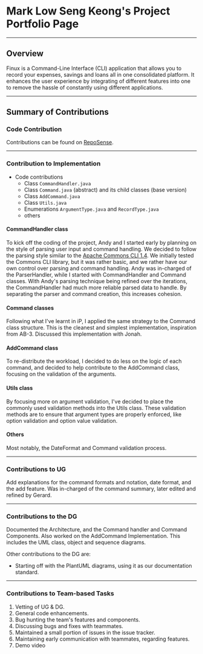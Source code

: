 # Mark Low Seng Keong's Project Portfolio Page

---

## Overview
Finux is a Command-Line Interface (CLI) application that allows you to record your expenses, savings and loans all in one consolidated platform.
It enhances the user experience by integrating of different features into one to remove the hassle of constantly using different applications.

---

## Summary of Contributions

### Code Contribution

Contributions can be found on [RepoSense](https://nus-cs2113-ay2021s2.github.io/tp-dashboard/?search=&sort=groupTitle&sortWithin=title&since=&timeframe=commit&mergegroup=&groupSelect=groupByRepos&breakdown=false&tabOpen=true&tabType=authorship&tabAuthor=marklowsk&tabRepo=AY2021S2-CS2113T-W09-1%2Ftp%5Bmaster%5D&authorshipIsMergeGroup=false&authorshipFileTypes=docs~functional-code~test-code).

---

### Contribution to Implementation

* Code contributions
    * Class `CommandHandler.java`
    * Class `Command.java` (abstract) and its child classes (base version)
    * Class `AddCommand.java`
    * Class `Utils.java`
    * Enumerations `ArgumentType.java` and `RecordType.java`
    * others

#### CommandHandler class
To kick off the coding of the project, Andy and I started early by planning on the 
style of parsing user input and command handling. We decided to follow the parsing 
style similar to the [Apache Commons CLI 1.4](https://commons.apache.org/proper/commons-cli/).
We initially tested the Commons CLI library, but it was rather basic, and we rather 
have our own control over parsing and command handling. Andy was in-charged of the
ParserHandler, while I started with CommandHandler and Command classes. With Andy's 
parsing technique being refined over the iterations, the CommandHandler had much 
more reliable parsed data to handle. By separating the parser and command creation, 
this increases cohesion.

#### Command classes
Following what I've learnt in iP, I applied the same strategy to the Command class 
structure. This is the cleanest and simplest implementation, inspiration from AB-3. 
Discussed this implementation with Jonah.

#### AddCommand class
To re-distribute the workload, I decided to do less on the logic of each command, 
and decided to help contribute to the AddCommand class, focusing on the validation 
of the arguments.

#### Utils class
By focusing more on argument validation, I've decided to place the commonly used 
validation methods into the Utils class. These validation methods are to ensure 
that argument types are properly enforced, like option validation and option value 
validation.

#### Others
Most notably, the DateFormat and Command validation process.

---

### Contributions to UG
Add explanations for the command formats and notation, date format, and the add feature. 
Was in-charged of the command summary, later edited and refined by Gerard.

---

### Contributions to the DG
Documented the Architecture, and the Command handler and Command Components.
Also worked on the AddCommand Implementation. This includes the UML class,
object and sequence diagrams.

Other contributions to the DG are:
* Starting off with the PlantUML diagrams, using it as our documentation
  standard.

---

### Contributions to Team-based Tasks

1. Vetting of UG & DG.
1. General code enhancements.
1. Bug hunting the team's features and components.
1. Discussing bugs and fixes with teammates.
1. Maintained a small portion of issues in the issue tracker.
1. Maintaining early communication with teammates, regarding features.
1. Demo video
